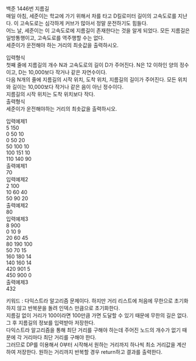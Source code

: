 백준 1446번 지름길  
매일 아침, 세준이는 학교에 가기 위해서 차를 타고 D킬로미터 길이의 고속도로를 지난다. 이 고속도로는 심각하게 커브가 많아서 정말 운전하기도 힘들다.  
어느 날, 세준이는 이 고속도로에 지름길이 존재한다는 것을 알게 되었다. 모든 지름길은 일방통행이고, 고속도로를 역주행할 수는 없다.  
세준이가 운전해야 하는 거리의 최솟값을 출력하시오.  

입력형식  
첫째 줄에 지름길의 개수 N과 고속도로의 길이 D가 주어진다. N은 12 이하인 양의 정수이고, D는 10,000보다 작거나 같은 자연수이다.  
다음 N개의 줄에 지름길의 시작 위치, 도착 위치, 지름길의 길이가 주어진다. 모든 위치와 길이는 10,000보다 작거나 같은 음이 아닌 정수이다.  
지름길의 시작 위치는 도착 위치보다 작다.  
출력형식  
세준이가 운전해야하는 거리의 최솟값을 출력하시오.  

입력예제1  
5 150  
0 50 10  
0 50 20  
50 100 10  
100 151 10  
110 140 90  
출력예제1  
70  
입력예제2  
2 100  
10 60 40  
50 90 20  
출력예제2  
80  
입력예제3  
8 900  
0 10 9  
20 60 45  
80 190 100  
50 70 15  
160 180 14  
140 160 14  
420 901 5  
450 900 0  
출력예제3  
432  

키워드 : 다익스트라 알고리즘 문제이다. 하지만 거리 리스트에 처음에 무한으로 초기화 하지 않고 반복문을 돌려 인덱스 만큼으로 초기화한다.  
지름길 없이 거리가 100이라면 100만큼 가면 도달할 수 있기 때문에 무한의 길은 없다. 그 후 지름길의 정보를 입력받아 저장한다.  
다익스트라 알고리즘을 통해 최단 거리를 구해야 하는데 주어진 노드의 개수가 없기 때문에 각 거리마다 최단 거리를 구해야 한다.  
그러므로 DP를 이용해서 0부터 시작해서 원하는 거리까지 하나씩 최소 거리값을 계산하여 저장한다. 원하는 거리까지 반복할 경우 return하고 결과를 출력한다.